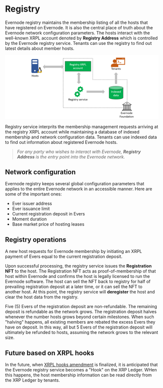 # Registry
Evernode registry maintains the membership listing of all the hosts that have registered on Evernode. It is also the central place of truth about the Evernode network configuration parameters. The hosts interact with the well-known XRPL account denoted by **Registry Address** which is controlled by the Evernode registry service. Tenants can use the registry to find out latest details about member hosts.

![Registry](../img/registry-no-hooks.PNG)

Registry service interprits the membership management requests arriving at the registry XRPL account while maintaining a database of indexed membership and network configuration data. Tenants can use indexed data to find out information about registered Evernode hosts.

> _For any party who wishes to interact with Evernode, **Registry Address** is the entry point into the Evernode network._

## Network configuration
Evernode registry keeps several global configuration parameters that applies to the entire Evernode network in an accessible manner. Here are some of the important ones:

- Ever issuer address
- Ever issuance limit
- Current registration deposit in Evers
- Moment duration
- Base market price of hosting leases

## Registry operations
A new host requests for Evernode membership by initiating an XRPL payment of Evers equal to the current registration deposit.

Upon successful processing, the registry service issues the **Registration NFT** to the host. The Registration NFT acts as proof-of-membership of that host within Evernode and confirms the host is legally licensed to run the Evernode software. The host can sell the NFT back to registry for half of prevailing registration deposit at a later time, or it can sell the NFT to another host. At this point, the registry service will **deregister** the host and clear the host data from the registry.

Five (5) Evers of the registration deposit are non-refundable. The remaining deposit is refundable as the network grows.  The registration deposit halves whenever the number hosts grows beyond certain milestones. When such "halving" happens, all existing members are rebated the excess Evers they have on deposit. In this way, all but 5 Evers of the registration deposit will ultimately be refunded to hosts, assuming the network grows to the relevant size.

## Future based on XRPL hooks
In the future, when [XRPL hooks amendment](https://xrpl-hooks.readme.io) is finalized, it is anticipated that the Evernode registry service becomes a "Hook" on the XRP Ledger. WHen this happens, the host membership information can be read directly from the XRP Ledger by tenants.